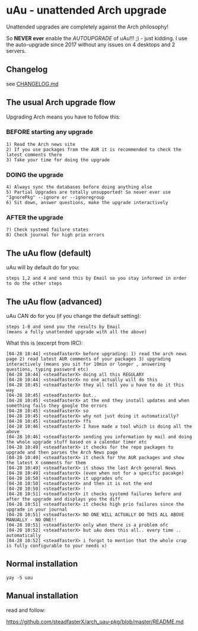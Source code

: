 # uAu - unattended Arch upgrade

Unattended upgrades are completely against the Arch philosophy!

So **NEVER ever** enable the _AUTOUPGRADE_ of uAu!!! ;) - just kidding. I use the auto-upgrade since 2017 without any issues on 4 desktops and 2 servers.

## Changelog

see [CHANGELOG.md](https://github.com/steadfasterX/arch_uau-pkg/blob/main/CHANGELOG.md)

##  The usual Arch upgrade flow

Upgrading Arch means you have to follow this:

### BEFORE starting any upgrade

    1) Read the Arch news site
    2) If you use packages from the AUR it is recommended to check the latest comments there
    3) Take your time for doing the upgrade

### DOING the upgrade

    4) Always sync the databases before doing anything else
    5) Partial Upgrades are totally unsupported! So never ever use "IgnorePkg" --ignore or --ignoregroup
    6) Sit down, answer questions, make the upgrade interactively

### AFTER the upgrade

    7) Check systemd failure states
    8) Check journal for high prio errors
    


## The uAu flow (default)

uAu will by default do for you:

    steps 1,2 and 4 and send this by Email so you stay informed in order to do the other steps

## The uAu flow (advanced)

uAu CAN do for you (if you change the default setting):

    steps 1-8 and send you the results by Email
    (means a fully unattended upgrade with all the above)



What this is (excerpt from IRC):


````
[04-28 10:44] <steadfasterX> before upgrading: 1) read the arch news page 2) read latest AUR comments of your packages 3) upgrading interactively (means you sit for 10min or longer , answering questions, typing password etc)
[04-28 10:44] <steadfasterX> doing all this REGULARY
[04-28 10:44] <steadfasterX> no one actually will do this
[04-28 10:45] <steadfasterX> they all tell you u have to do it this way
[04-28 10:45] <steadfasterX> but..
[04-28 10:45] <steadfasterX> at the end they install updates and when something fails they google the errors
[04-28 10:45] <steadfasterX> so
[04-28 10:45] <steadfasterX> why not just doing it automatically?
[04-28 10:45] <steadfasterX> ffs
[04-28 10:46] <steadfasterX> I have made a tool which is doing all the above
[04-28 10:46] <steadfasterX> sending you information by mail and doing the whole upgrade stuff based on a calendar timer etc
[04-28 10:49] <steadfasterX> it checks for the repo packages to upgrade and then parses the Arch News page
[04-28 10:49] <steadfasterX> it check for the AUR packages and show the latest X comments for them
[04-28 10:49] <steadfasterX> it shows the last Arch general News
[04-28 10:49] <steadfasterX> (even when not for a specific pacakge)
[04-28 10:50] <steadfasterX> it upgrades ofc
[04-28 10:50] <steadfasterX> and then it is not the end
[04-28 10:50] <steadfasterX> !
[04-28 10:51] <steadfasterX> it checks systemd failures before and after the upgrade and displays you the diff
[04-28 10:51] <steadfasterX> it checks high prio failures since the upgrade in your journal
[04-28 10:51] <steadfasterX> NO ONE WILL ACTUALLY DO THIS ALL ABOVE MANUALLY - NO ONE!!
[04-28 10:51] <steadfasterX> only when there is a problem ofc
[04-28 10:52] <steadfasterX> but uAu does this all.. every time .. automatically
[04-28 10:52] <steadfasterX> i forgot to mention that the whole crap is fully configurable to your needs x)
````


## Normal installation

`yay -S uau`

## Manual installation

read and follow: 

https://github.com/steadfasterX/arch_uau-pkg/blob/master/README.md


